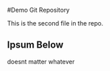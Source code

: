 #Demo Git Repository

This is the second file in the repo.


## Ipsum Below


doesnt matter whatever